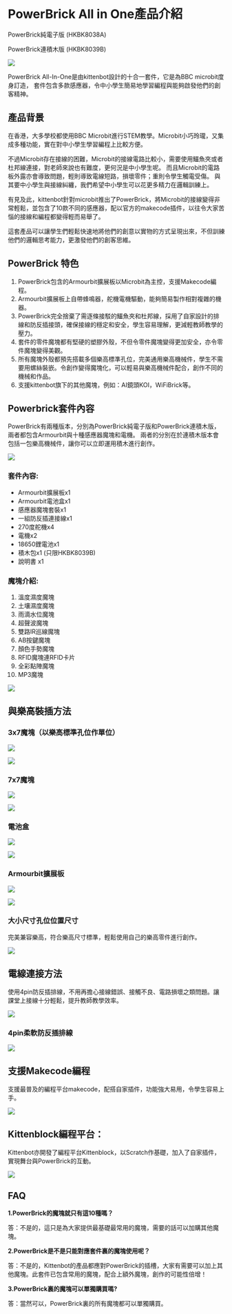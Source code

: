 # PowerBrick All in One產品介紹

PowerBrick純電子版 (HKBK8038A)

PowerBrick連積木版 (HKBK8039B)

![](../../functional_module/PWmodules/images/01_01.png)

PowerBrick All-In-One是由kittenbot設計的十合一套件，它是為BBC microbit度身訂造，
套件包含多款感應器，令中小學生簡易地學習編程與能夠啟發他們的創客精神。

## 產品背景

在香港，大多學校都使用BBC Microbit進行STEM教學。Microbit小巧玲瓏，又集成多種功能，實在對中小學生學習編程上比較方便。

不過Microbit存在接線的困難，Microbit的接線電路比較小，需要使用鱷魚夾或者杜邦線連接，對老師來說也有難度，更何況是中小學生呢。
而且Microbit的電路板外露亦會導致問題，輕則導致電線短路，損壞零件；重則令學生觸電受傷。
與其要中小學生與接線糾纏，我們希望中小學生可以花更多精力在邏輯訓練上。

有見及此，kittenbot針對microbit推出了PowerBrick，將Microbit的接線變得非常輕鬆，並包含了10款不同的感應器，配以官方的makecode插件，以往令大家苦惱的接線和編程都變得輕而易舉了。

這套產品可以讓學生們輕鬆快速地將他們的創意以實物的方式呈現出來，不但訓練他們的邏輯思考能力，更激發他們的創客思維。

## PowerBrick 特色

1. PowerBrick包含的Armourbit擴展板以Microbit為主控，支援Makecode編程。
2. Armourbit擴展板上自帶蜂鳴器，舵機電機驅動，能夠簡易製作相對複雜的機器。
3. PowerBrick完全捨棄了需逐條接駁的鱷魚夾和杜邦線，採用了自家設計的排線和防反插接頭，確保接線的穩定和安全，學生容易理解，更減輕教師教學的壓力。
4. 套件的零件魔塊都有堅硬的塑膠外殼，不但令零件魔塊變得更加安全，亦令零件魔塊變得美觀。
5. 所有魔塊外殼都預先搭載多個樂高標準孔位，完美通用樂高機械件，學生不需要用螺絲裝嵌。令創作變得魔塊化，可以輕易與樂高機械件配合，創作不同的機械和作品。
6. 支援kittenbot旗下的其他魔塊，例如：AI鏡頭KOI，WiFiBrick等。

## Powerbrick套件內容

PowerBrick有兩種版本，分別為PowerBrick純電子版和PowerBrick連積木版，兩者都包含Armourbit與十種感應器魔塊和電機。
兩者的分別在於連積木版本會包括一包樂高機械件，讓你可以立即運用積木進行創作。

![](../../functional_module/PWmodules/images/01_04.png)

### 套件內容:
-  Armourbit擴展板x1
-  Armourbit電池盒x1
-  感應器魔塊套裝x1
-  一組防反插連接線x1
-  270度舵機x4
-  電機x2
-  18650鋰電池x1
-  積木包x1 (只限HKBK8039B)
-  說明書 x1

### 魔塊介紹:

1. 溫度濕度魔塊
1. 土壤濕度魔塊
1. 雨滴水位魔塊
1. 超聲波魔塊
1. 雙路IR巡線魔塊
1. AB按鍵魔塊
1. 顏色手勢魔塊
1. RFID魔塊連RFID卡片
1. 全彩點陣魔塊
2. MP3魔塊

![](../../functional_module/PWmodules/images/01_17.png)

## 與樂高裝插方法

### 3x7魔塊（以樂高標準孔位作單位）

![](../../functional_module/PWmodules/images/01_06.png)

![](../../functional_module/PWmodules/images/01_05.png)

### 7x7魔塊

![](../../functional_module/PWmodules/images/01_08.png)

![](../../functional_module/PWmodules/images/01_07.png)

### 電池盒

![](../../functional_module/PWmodules/images/01_10.png)

![](../../functional_module/PWmodules/images/01_09.png)

### Armourbit擴展板

![](../../functional_module/PWmodules/images/01_11.png)

![](../../functional_module/PWmodules/images/01_12.png)

### 大小尺寸孔位位置尺寸

完美兼容樂高，符合樂高尺寸標準，輕鬆使用自己的樂高零件進行創作。

![](../../functional_module/PWmodules/images/01_13.png)

## 電線連接方法

使用4pin防反插排線，不用再擔心接線錯誤、接觸不良、電路損壞之類問題。讓課堂上接線十分輕鬆，提升教師教學效率。

![](../../functional_module/PWmodules/images/01_15.jpg)

### 4pin柔軟防反插排線

![](../../functional_module/PWmodules/images/01_14.png)

## 支援Makecode編程

支援最普及的編程平台makecode，配搭自家插件，功能強大易用，令學生容易上手。

![](../../functional_module/PWmodules/images/pw04.gif)

## Kittenblock編程平台：

Kittenbot亦開發了編程平台Kittenblock，以Scratch作基礎，加入了自家插件，實現舞台與PowerBrick的互動。

![](../../functional_module/PWmodules/images/kb.png)

## FAQ

**1.PowerBrick的魔塊就只有這10種嗎？**

答：不是的，這只是為大家提供最基礎最常用的魔塊，需要的話可以加購其他魔塊。

**2.PowerBrick是不是只能對應套件裏的魔塊使用呢？**

答：不是的，Kittenbot的產品都應對PowerBrick的插槽，大家有需要可以加上其他魔塊。此套件已包含常用的魔塊，配合上額外魔塊，創作的可能性倍增！

**3.PowerBrick裏的魔塊可以單獨購買嗎?**

答：當然可以，PowerBrick裏的所有魔塊都可以單獨購買。
